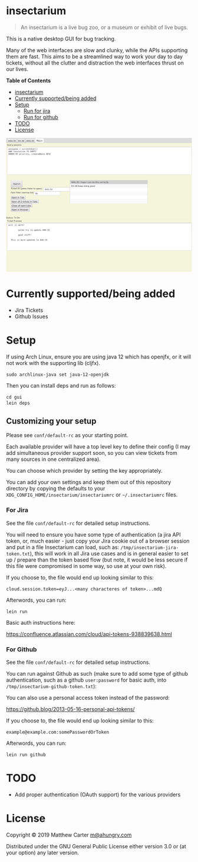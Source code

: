 # insectarium

> An insectarium is a live bug zoo, or a museum or exhibit of live bugs.

This is a native desktop GUI for bug tracking.

Many of the web interfaces are slow and clunky, while the APIs
supporting them are fast.  This aims to be a streamlined way to
work your day to day tickets, without all the clutter and distraction
the web interfaces thrust on our lives.

<!-- markdown-toc start - Don't edit this section. Run M-x markdown-toc-refresh-toc -->
**Table of Contents**

- [insectarium](#insectarium)
- [Currently supported/being added](#currently-supportedbeing-added)
- [Setup](#setup)
    - [Run for jira](#run-for-jira)
    - [Run for github](#run-for-github)
- [TODO](#todo)
- [License](#license)

<!-- markdown-toc end -->

![insectarium](https://github.com/ahungry/insectarium/blob/master/insectarium.png)

# Currently supported/being added

- Jira Tickets
- Github Issues

# Setup

If using Arch Linux, ensure you are using java 12 which has openjfx,
or it will not work with the supporting lib (cljfx).

```
sudo archlinux-java set java-12-openjdk
```

Then you can install deps and run as follows:

```
cd gui
lein deps
```

## Customizing your setup

Please see `conf/default-rc` as your starting point.

Each available provider will have a top level key to define their
config (I may add simultaneous provider support soon, so you can view
tickets from many sources in one centralized area).

You can choose which provider by setting the key appropriately.

You can add your own settings and keep them out of this repository
directory by copying the defaults to your
`XDG_CONFIG_HOME/insectarium/insectariumrc` or `~/.insectariumrc`
files.

### For Jira

See the file `conf/default-rc` for detailed setup instructions.

You will need to ensure you have some type of authentication (a jira
API token, or, much easier - just copy your Jira cookie out of a
browser session and put in a file Insectarium can load, such as:
`/tmp/insectarium-jira-token.txt`), this will work in all Jira use
cases and is in general easier to set up / prepare than the token
based flow (but note, it would be less secure if this file were
compromised in some way, so use at your own risk).

If you choose to, the file would end up looking similar to this:

```
cloud.session.token=eyJ...<many characteres of token>...mdQ
```

Afterwords, you can run:

```
lein run
```

Basic auth instructions here:

https://confluence.atlassian.com/cloud/api-tokens-938839638.html

### For Github

See the file `conf/default-rc` for detailed setup instructions.

You can run against Github as such (make sure to add some type of
github authentication, such as a github `user:password` for basic auth, into `/tmp/insectarium-github-token.txt`):

You can also use a personal access token instead of the password:

https://github.blog/2013-05-16-personal-api-tokens/

If you choose to, the file would end up looking similar to this:

```
example@example.com:somePasswordOrToken
```

Afterwords, you can run:

```
lein run github
```

# TODO

- Add proper authentication (OAuth support) for the various providers

# License

Copyright © 2019 Matthew Carter <m@ahungry.com>

Distributed under the GNU General Public License either version 3.0 or (at
your option) any later version.
